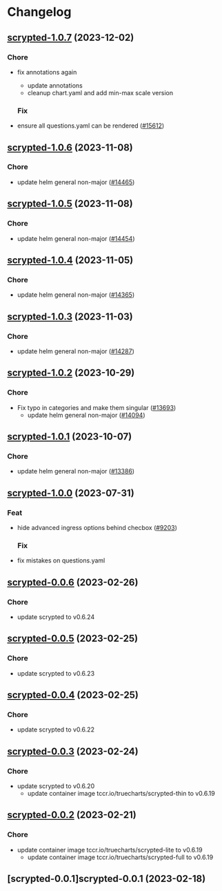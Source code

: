 # Changelog



## [scrypted-1.0.7](https://github.com/truecharts/charts/compare/scrypted-1.0.6...scrypted-1.0.7) (2023-12-02)

### Chore

- fix annotations again
  - update annotations
  - cleanup chart.yaml and add min-max scale version
  
  ### Fix

- ensure all questions.yaml can be rendered ([#15612](https://github.com/truecharts/charts/issues/15612))
  
  








## [scrypted-1.0.6](https://github.com/truecharts/charts/compare/scrypted-1.0.5...scrypted-1.0.6) (2023-11-08)

### Chore

- update helm general non-major ([#14465](https://github.com/truecharts/charts/issues/14465))
  
  


## [scrypted-1.0.5](https://github.com/truecharts/charts/compare/scrypted-1.0.4...scrypted-1.0.5) (2023-11-08)

### Chore

- update helm general non-major ([#14454](https://github.com/truecharts/charts/issues/14454))
  
  


## [scrypted-1.0.4](https://github.com/truecharts/charts/compare/scrypted-1.0.3...scrypted-1.0.4) (2023-11-05)

### Chore

- update helm general non-major ([#14365](https://github.com/truecharts/charts/issues/14365))
  
  


## [scrypted-1.0.3](https://github.com/truecharts/charts/compare/scrypted-1.0.2...scrypted-1.0.3) (2023-11-03)

### Chore

- update helm general non-major ([#14287](https://github.com/truecharts/charts/issues/14287))
  
  


## [scrypted-1.0.2](https://github.com/truecharts/charts/compare/scrypted-1.0.1...scrypted-1.0.2) (2023-10-29)

### Chore

- Fix typo in categories and make them singular ([#13693](https://github.com/truecharts/charts/issues/13693))
  - update helm general non-major ([#14094](https://github.com/truecharts/charts/issues/14094))
  
  


## [scrypted-1.0.1](https://github.com/truecharts/charts/compare/scrypted-1.0.0...scrypted-1.0.1) (2023-10-07)

### Chore

- update helm general non-major ([#13386](https://github.com/truecharts/charts/issues/13386))
  
  





## [scrypted-1.0.0](https://github.com/truecharts/charts/compare/scrypted-0.0.6...scrypted-1.0.0) (2023-07-31)

### Feat

- hide advanced ingress options behind checbox ([#9203](https://github.com/truecharts/charts/issues/9203))
  
  ### Fix

- fix mistakes on questions.yaml
  
  


## [scrypted-0.0.6](https://github.com/truecharts/charts/compare/scrypted-0.0.5...scrypted-0.0.6) (2023-02-26)

### Chore

- update scrypted to v0.6.24
  
  


## [scrypted-0.0.5](https://github.com/truecharts/charts/compare/scrypted-0.0.4...scrypted-0.0.5) (2023-02-25)

### Chore

- update scrypted to v0.6.23
  
  


## [scrypted-0.0.4](https://github.com/truecharts/charts/compare/scrypted-0.0.3...scrypted-0.0.4) (2023-02-25)

### Chore

- update scrypted to v0.6.22
  
  


## [scrypted-0.0.3](https://github.com/truecharts/charts/compare/scrypted-0.0.2...scrypted-0.0.3) (2023-02-24)

### Chore

- update scrypted to v0.6.20
  - update container image tccr.io/truecharts/scrypted-thin to v0.6.19
  
  


## [scrypted-0.0.2](https://github.com/truecharts/charts/compare/scrypted-0.0.1...scrypted-0.0.2) (2023-02-21)

### Chore

- update container image tccr.io/truecharts/scrypted-lite to v0.6.19
  - update container image tccr.io/truecharts/scrypted-full to v0.6.19
  
  


## [scrypted-0.0.1]scrypted-0.0.1 (2023-02-18)

